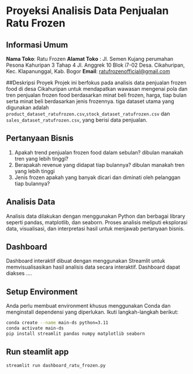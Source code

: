 # Proyeksi Analisis Data Penjualan Ratu Frozen

## Informasi Umum
**Nama Toko**: Ratu Frozen
**Alamat Toko** : Jl. Semen Kujang perumahan Pesona Kahuripan 3 Tahap 4 Jl. Anggrek 10 Blok i7-02 Desa. Cikahuripan, Kec. Klapanunggal, Kab. Bogor
**Email**: ratufrozenofficial@gmail.com

##Deskripsi Proyek
Projek ini berfokus pada analisis data penjualan frozen food di desa Cikahuripan untuk mendapatkan wawasan mengenai pola dan tren penjualan frozen food berdasarkan minat beli frozen, harga, tiap bulan serta minat beli berdasarkan jenis frozennya. tiga dataset utama yang digunakan adalah `product_dataset_ratufrozen.csv`,`stock_dataset_ratufrozen.csv` dan `sales_dataset_ratufrozen.csv`, yang berisi data penjualan.

## Pertanyaan Bisnis

1. Apakah trend penjualan frozen food dalam sebulan? dibulan manakah tren yang lebih tinggi?
2. Berapakah revenue yang didapat tiap bulannya? dibulan manakah tren yang lebih tinggi
3. Jenis frozen apakah yang banyak dicari dan diminati oleh pelanggan tiap bulannya?

## Analisis Data

Analisis data dilakukan dengan menggunakan Python dan berbagai library seperti pandas, matplotlib, dan seaborn. Proses analisis meliputi eksplorasi data, visualisasi, dan interpretasi hasil untuk menjawab pertanyaan bisnis.

## Dashboard

Dashboard interaktif dibuat dengan menggunakan Streamlit untuk memvisualisasikan hasil analisis data secara interaktif. Dashboard dapat diakses ....

## Setup Environment
Anda perlu membuat environment khusus menggunakan Conda dan menginstall dependensi yang diperlukan. Ikuti langkah-langkah berikut:
```sh
conda create --name main-ds python=3.11
conda activate main-ds
pip install streamlit pandas numpy matplotlib seaborn
```
## Run steamlit app
```
streamlit run dashboard_ratu_frozen.py
```
